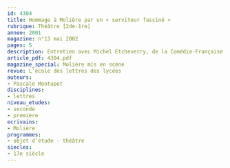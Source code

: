 ```yaml
---
id: 4304
title: Hommage à Molière par un « serviteur fasciné »
rubrique: Théâtre [2de-1re]
annee: 2001
magazine: n°13 mai 2002
pages: 5
description: Entretien avec Michel Etcheverry, de la Comédie-Française.
article_pdf: 4304.pdf
magazine_special: Molière mis en scène
revue: L’école des lettres des lycées
auteurs:
- Pascale Montupet
disciplines:
- lettres
niveau_etudes:
- seconde
- première
ecrivains:
- Molière
programmes:
- objet d’étude - théâtre
siecles:
- 17e siècle
---
```

